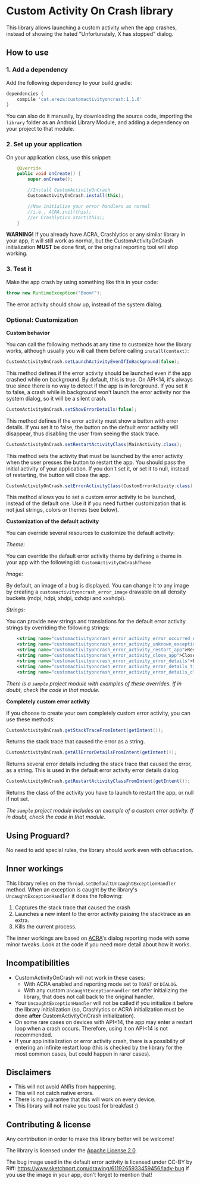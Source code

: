 # Custom Activity On Crash library

This library allows launching a custom activity when the app crashes, instead of showing the hated "Unfortunately, X has stopped" dialog.

## How to use

### 1. Add a dependency

Add the following dependency to your build.gradle:
```gradle
dependencies {
    compile 'cat.ereza:customactivityoncrash:1.1.0'
}
```

You can also do it manually, by downloading the source code, importing the `library` folder as an Android Library Module, and adding a dependency on your project to that module.

### 2. Set up your application

On your application class, use this snippet:
```java
    @Override
    public void onCreate() {
        super.onCreate();

        //Install CustomActivityOnCrash
        CustomActivityOnCrash.install(this);

        //Now initialize your error handlers as normal
        //i.e., ACRA.init(this);
        //or Crashlytics.start(this);
    }
```

**WARNING!** If you already have ACRA, Crashlytics or any similar library in your app, it will still work as normal, but the CustomActivityOnCrash initialization **MUST** be done first, or the original reporting tool will stop working.

### 3. Test it

Make the app crash by using something like this in your code:
```java
throw new RuntimeException("Boom!");
```

The error activity should show up, instead of the system dialog.

### Optional: Customization

**Custom behavior**

You can call the following methods at any time to customize how the library works, although usually you will call them before calling `install(context)`:

```java
CustomActivityOnCrash.setLaunchActivityEvenIfInBackground(false);
```
This method defines if the error activity should be launched even if the app crashed while on background.
By default, this is true. On API<14, it's always true since there is no way to detect if the app is in foreground.
If you set it to false, a crash while in background won't launch the error activity nor the system dialog, so it will be a silent crash.

```java
CustomActivityOnCrash.setShowErrorDetails(false);
```
This method defines if the error activity must show a button with error details.
If you set it to false, the button on the default error activity will disappear, thus disabling the user from seeing the stack trace.

```java
CustomActivityOnCrash.setRestartActivityClass(MainActivity.class);
```
This method sets the activity that must be launched by the error activity when the user presses the button to restart the app.
You should pass the initial activity of your application.
If you don't set it, or set it to null, instead of restarting, the button will close the app.

```java
CustomActivityOnCrash.setErrorActivityClass(CustomErrorActivity.class);
```
This method allows you to set a custom error activity to be launched, instead of the default one.
Use it if you need further customization that is not just strings, colors or themes (see below).

**Customization of the default activity**

You can override several resources to customize the default activity:

*Theme:*

You can override the default error activity theme by defining a theme in your app with the following id: `CustomActivityOnCrashTheme`

*Image:*

By default, an image of a bug is displayed. You can change it to any image by creating a `customactivityoncrash_error_image` drawable on all density buckets (mdpi, hdpi, xhdpi, xxhdpi and xxxhdpi).

*Strings:*

You can provide new strings and translations for the default error activity strings by overriding the following strings:
```xml
    <string name="customactivityoncrash_error_activity_error_occurred_explanation">An unexpected error occurred.\nSorry for the inconvenience.</string>
    <string name="customactivityoncrash_error_activity_unknown_exception">Unknown exception</string>
    <string name="customactivityoncrash_error_activity_restart_app">Restart app</string>
    <string name="customactivityoncrash_error_activity_close_app">Close app</string>
    <string name="customactivityoncrash_error_activity_error_details">Error details</string>
    <string name="customactivityoncrash_error_activity_error_details_title">Error details</string>
    <string name="customactivityoncrash_error_activity_error_details_close">Close</string>
```

*There is a `sample` project module with examples of these overrides. If in doubt, check the code in that module.*

**Completely custom error activity**

If you choose to create your own completely custom error activity, you can use these methods:

```java
CustomActivityOnCrash.getStackTraceFromIntent(getIntent());
```
Returns the stack trace that caused the error as a string.

```java
CustomActivityOnCrash.getAllErrorDetailsFromIntent(getIntent());
```
Returns several error details including the stack trace that caused the error, as a string. This is used in the default error activity error details dialog.

```java
CustomActivityOnCrash.getRestartActivityClassFromIntent(getIntent());
```
Returns the class of the activity you have to launch to restart the app, or null if not set.

*The `sample` project module includes an example of a custom error activity. If in doubt, check the code in that module.*

## Using Proguard?

No need to add special rules, the library should work even with obfuscation.

## Inner workings

This library relies on the `Thread.setDefaultUncaughtExceptionHandler` method.
When an exception is caught by the library's `UncaughtExceptionHandler` it does the following:

1. Captures the stack trace that caused the crash
2. Launches a new intent to the error activity passing the stacktrace as an extra.
3. Kills the current process.

The inner workings are based on [ACRA](https://github.com/ACRA/acra)'s dialog reporting mode with some minor tweaks. Look at the code if you need more detail about how it works.

## Incompatibilities

* CustomActivityOnCrash will not work in these cases:
    * With ACRA enabled and reporting mode set to `TOAST` or `DIALOG`.
    * With any custom `UncaughtExceptionHandler` set after initializing the library, that does not call back to the original handler.
* Your `UncaughtExceptionHandler` will not be called if you initialize it before the library initialization (so, Crashlytics or ACRA initialization must be done **after** CustomActivityOnCrash initialization).
* On some rare cases on devices with API<14, the app may enter a restart loop when a crash occurs. Therefore, using it on API<14 is not recommended.
* If your app initialization or error activity crash, there is a possibility of entering an infinite restart loop (this is checked by the library for the most common cases, but could happen in rarer cases).

## Disclaimers

* This will not avoid ANRs from happening.
* This will not catch native errors.
* There is no guarantee that this will work on every device.
* This library will not make you toast for breakfast :)

## Contributing & license

Any contribution in order to make this library better will be welcome!

The library is licensed under the [Apache License 2.0](https://github.com/Ereza/CustomActivityOnCrash/blob/master/LICENSE).

The bug image used in the default error activity is licensed under CC-BY by Riff: https://www.sketchport.com/drawing/6119265933459456/lady-bug
If you use the image in your app, don't forget to mention that!